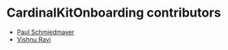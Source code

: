 <!--
                  
#
# This source file is part of the CardinalKit open-source project
#
# SPDX-FileCopyrightText: 2022 Stanford University and the project authors (see CONTRIBUTORS.md)
#
# SPDX-License-Identifier: MIT
# 
             
-->

CardinalKitOnboarding contributors
====================

* [Paul Schmiedmayer](https://github.com/PSchmiedmayer)
* [Vishnu Ravi](https://github.com/vishnuravi)
